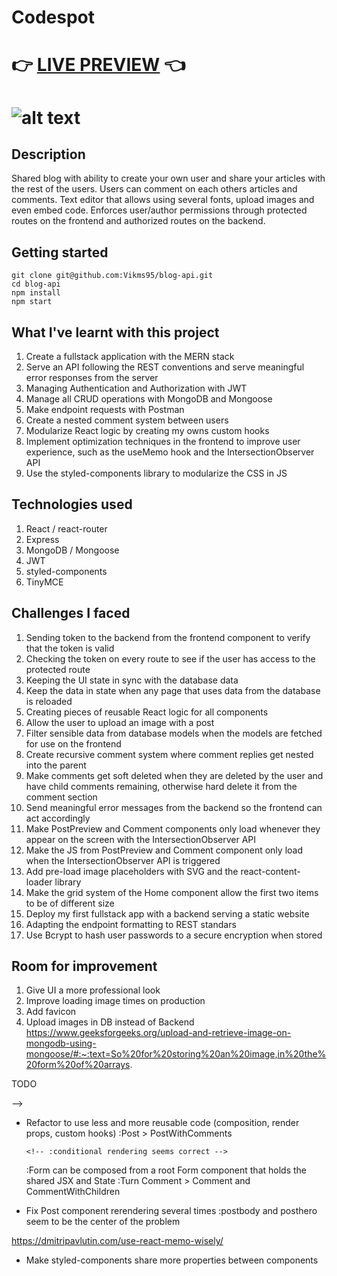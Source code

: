 # Codespot

# 👉 [LIVE PREVIEW](https://codespot.vercel.app/) 👈

# ![alt text](client/src/assets/app-demo.gif?raw=true "blog api demo")

## Description

Shared blog with ability to create your own user and share your articles with the rest of the users. Users can comment on each others articles and comments. Text editor that allows using several fonts, upload images and even embed code. Enforces user/author permissions through protected routes on the frontend and authorized routes on the backend.

## Getting started

```
git clone git@github.com:Vikms95/blog-api.git
cd blog-api
npm install
npm start
```

## What I've learnt with this project

1. Create a fullstack application with the MERN stack
2. Serve an API following the REST conventions and serve meaningful error responses from the server
3. Managing Authentication and Authorization with JWT
4. Manage all CRUD operations with MongoDB and Mongoose
5. Make endpoint requests with Postman
6. Create a nested comment system between users
7. Modularize React logic by creating my owns custom hooks
8. Implement optimization techniques in the frontend to improve user experience, such as the useMemo hook and the IntersectionObserver API
9. Use the styled-components library to modularize the CSS in JS

## Technologies used

1. React / react-router
2. Express
3. MongoDB / Mongoose
4. JWT
5. styled-components
6. TinyMCE

## Challenges I faced

1. Sending token to the backend from the frontend component to verify that the token is valid
2. Checking the token on every route to see if the user has access to the protected route
3. Keeping the UI state in sync with the database data
4. Keep the data in state when any page that uses data from the database is reloaded
5. Creating pieces of reusable React logic for all components
6. Allow the user to upload an image with a post
7. Filter sensible data from database models when the models are fetched for use on the frontend
8. Create recursive comment system where comment replies get nested into the parent
9. Make comments get soft deleted when they are deleted by the user and have child comments remaining, otherwise hard delete it from the comment section
10. Send meaningful error messages from the backend so the frontend can act accordingly
11. Make PostPreview and Comment components only load whenever they appear on the screen with the IntersectionObserver API
12. Make the JS from PostPreview and Comment component only load when the IntersectionObserver API is triggered
13. Add pre-load image placeholders with SVG and the react-content-loader library
14. Make the grid system of the Home component allow the first two items to be of different size
15. Deploy my first fullstack app with a backend serving a static website
16. Adapting the endpoint formatting to REST standars
17. Use Bcrypt to hash user passwords to a secure encryption when stored

## Room for improvement

1. Give UI a more professional look
2. Improve loading image times on production
3. Add favicon
4. Upload images in DB instead of Backend
   https://www.geeksforgeeks.org/upload-and-retrieve-image-on-mongodb-using-mongoose/#:~:text=So%20for%20storing%20an%20image,in%20the%20form%20of%20arrays.

<!-- Notes -->
<!--
- Collections
  - Users
  - Posts - hold all the posts with a id key of the author(user)
          - hold an array of the comments and an id key of the post -->

<!-- REST URL CONVENTIONS
https://www.theodinproject.com/lessons/nodejs-api-basics
https://stackoverflow.blog/2020/03/02/best-practices-for-rest-api-design/#h-use-nouns-instead-of-verbs-in-endpoint-paths
/api/posts/:postid/comments

COMPOSITION WITH STYLED COMPONENTS
https://reactjs.org/docs/composition-vs-inheritance.html
https://styled-components.com/docs/basics

-PENDING ROUTES-

- GET /posts/:postid/comments
- POST /posts/:postid/comment
- PUT /posts/:postid/comments/:commentid
- DELETE /posts/:postid/comments/:commentid

- AUTH PROCESS  -
1. user registers - OK returned
2. user logs in - Token returned
3. user saves token
4. user includes token in the header when accessing protected route
5. server verifies token and either lets user in or denies -->

TODO

<!-- -Create models -->
<!-- - Create routes structure -->
<!-- - Setup db with mongo and mongoose -->
<!-- - Implement user creation -->
<!-- - Implement user login -->
<!-- - Implement route protecting -->
<!-- - Create user from frontend -->
<!-- - Login user and attach token to the client -->

<!-- - Implement verification of token on protected routes -->
  <!-- :figure out how to send token to the backend from Dashboard component to verify that the token is valid -->
  <!-- :implement useEffect getting the token on protected routes? -->

<!--
- Give context to the app about the logged in user
  :The problem is that after logging in, the state is still not updated
  :Call setter from context before redirecting to the route -->

<!-- x - Can't access directly when not logged in
x - Can acces directly when logged in
x - Can't access directly when token set manually
x- Can't access directly when token is modified manually to an invalid one -->

<!-- - /createpost is just a form where you will have to fill the required
  :implement functionality for a user to create a post -->
  <!-- :create a form webpage -->
  <!-- :make that form make a call POST /api/createpost -->
  <!-- :that endpoint will create a new item in the posts mongo collection -->
  <!-- :get user from jwt.verify payload -->
  <!-- :refactor context so it uses the userid? -->

<!-- - /dashboard is where all your own posts are located -->
  <!-- /api/:userid/posts -->
  <!-- :implement functionality to fetch posts with your id by calling GET /api/:userid/posts? -->
  <!-- :get the post that match the id taken from React context -->
  <!-- :you can make a post public and private, edit and delete from /dashboard -->
  <!-- <Dashboard/> -->
  <!-- :map all the fetched posts and pass the data as props to <Post/> -->

<!-- - / will be where all the posts from all the users are shown -->
  <!-- :implement functionality to fetch for all the posts no matter the user -->
  <!-- :posts on <Home/> do not receive the user context that is logged in? -->
  <!-- :user does not persist on <Home/> when page is reloaded? -->

<!-- - DELETE /posts/:postid -->
<!-- :postid is returning undefined? -->
<!-- :not finding post in the Post collection with findByIdAndRemove? -->
<!-- :pass the post id to <Modal/> so it can be fetched and deleted from there  -->
<!-- - PUT /posts/:postid -->
  <!-- :use same <PostForm/> but with the input fields filled and the submit button with a different event listener -->
  <!-- :If no props are passed, this component will be used to create a new post. Otherwise, props will contain the data
    required to fetch the post info(from server or from posts state?) We will conditionally render the JSX depending if we have props or not. -->
  <!-- :populate form inputs with the post data if post is located as parameter -->

<!-- - Page will not reload if I don't update the posts state -->
  <!-- :deleted the posts on the frontend too -->
<!-- - Move posts to App and pass it to <Dashboard/> and <Home/> as props -->

<!-- - Extract fetch snippets onto useFetch custom hooks -->
  <!-- :cannot assign the response from useFetch to posts prop -->
  <!-- :it seems like with useFetch, whenever I delete, it does not update the Post state
  again
    :it works with useEffect, not with useFetch -->

<!-- - Fix checked value on <PostForm> -->
<!-- - Set checked value as checked when the post to update has it like that -->
<!-- - Fix /update/:postid crashing when reload the page -->
  <!-- :when reloading, posts is empty -->
<!-- - Implement post update on the backend (frontend is not needed, since React will redirect to dashboard, thus making a new fetch) -->
<!-- - Implement logout user functionality
  :logged in user seems to persist when redirecting and until the page is refreshed -->

<!-- - Do not show private blogs on home -->

<!-- - When I get the posts on load with a GET request, those posts have the password since the user field is populated Safe to pass the password on the frontend? Reassign the user object to be the same without the password on the b/end? -->
<!-- - Setup modal wrapper that covers the whole page so it can't be clicked outside -->
<!-- - Setup TinyMCE
  :contents of the Editor are being passed as undefined -->

<!-- - Setup multer to let the user upload post image value
https://www.npmjs.com/package/multer
https://github.com/expressjs/multer -->
<!-- https://stackoverflow.com/questions/63451157/how-can-i-use-multer-with-react -->

<!--:NOT PASSING THE FILE AT ALL
:  storage: {},
limits: { fileSize: 10000 },
preservePath: undefined, <!!!!
fileFilter: [Function: allowAll]

:storage property on options is EMPTY
:change the request params on the react requestParams service?
!:form was not being sent by React with the image, now it does. Still pending to see what is going on in the backend
TRY FIRST ANSWER:
  https://stackoverflow.com/questions/71309865/file-upload-with-react-nodejs-multer-doesnt-work
:mongoose error > not receiving the form data after changing the parameters
:all formdatas are not working(sending data as undefined)
TRY THIS:
  https://www.positronx.io/react-file-upload-tutorial-with-node-express-and-multer/ -->
  <!-- : now file is uploaded, but the rest of the data is not being found by mongoose, check formatting -->
  <!-- :now file is uploaded and data is found, but req.file seems to be undefined
  :post request errors because I'm trying to access req.file inside the middleware
  :file won't print on the multer option callbacks
  :now file is not saved T_T
  :before deleting postController file it wassaving? maybe review the createPost on postController? -->
  <!-- :make the image appear on each posts based on the files saved on the backend and the path saved on the database -->
  <!-- :how to retrieve image from the app.use(static..) ?? do i need that or another endpoint? -->
  <!-- https://expressjs.com/en/starter/static-files.html -->
  <!-- https://stackoverflow.com/questions/61374786/how-to-use-serve-static-file-with-express-and-react -->

<!-- - Setup timestamp property for posts  -->
<!-- - Change privacy button to a normal switch button(just like the one on Weather App) -->
<!-- - Fix bug where cancel button is shown above the cancel modal -->
<!-- - UpdateForm apply the new logic -->

<!-- - Create hover on PostPreview to read the full Post -->

<!-- -Fix PostReview text overflow -->
  <!-- :posts with elipsis have some less padding than the ones that do not -->

<!-- -Refactor custom Hooks to hold its own state! -->

<!-- - Create Post component -->
  <!-- https://dribbble.com/shots/15993980-Blog-Photo-Website-concept -->
  <!-- :title > date above img > image > content  -->
  <!-- :need to create posts context -->
  <!-- :make post not crash when page refreshed > localstorage -->
  <!-- :improve the logic so the past localStorage image does not get shown before the actual image
  :useLocalStorage hook? -->
  <!-- :remember that you can return a setState from a custom hook
  :lookup how to return state from inside a custom hook, since usePost only seems to work with the state put outside of it and passing the setState
  :https://reactjs.org/docs/hooks-custom.html

<!-- - Try to abstract context with this 
https://www.reddit.com/r/reactjs/comments/ww2azd/what_hooks_do_you_use_on_a_regular_basis/ -->
<!-- - Make not authorized page -->
<!-- - Style Navbar > make it a slide navbar with only icons at the beginning and button to show names
https://dribbble.com/shots/16265164-Side-Menu-Design
https://www.youtube.com/watch?v=biOMz4puGt8 -->

<!-- - Create Comments component -->
  <!-- : comments have their own separate collection -->
  <!-- : they have 2 Joins, the user id and the post id -->
  <!-- : create comment count per post endpoint -->
  <!-- :create CommentSection component
    :pass PostComments as -->
  <!-- :add form and endpoints to create a new comment on a Post
    :attach user id and post id to the comment object -->
  <!-- :make comments appear right after you create them(update the state) -->
  <!-- :make comment form appear only if a user is logged in, show login link instead -->
  <!-- :style comment form(lookup dribble) -->
  <!-- :conditionally render icons on the comment, if logged user id is not equals to the comment user, do not show edit and delete, if no user at all, do not show reply button -->
<!--
  :implement functionality to reply comments(parent, child relations)
    https://www.youtube.com/watch?v=lyNetvEfvT0&t=6687s
    https://www.youtube.com/watch?v=sjAeLwuezxo -->

  <!-- :when a comment with children is deleted, delete all the children too on state  
    :children on the database still exist, is it needed to delete them?
    :the only side effect besides database clutter is the comment count form PostPreview showing
    the amount with the child components too
      :use the comments state instead of fetching them?(does not seem like a good idea)

  >I think it'd be better if you kept the deleted users' comments as well, but show in your front end that the user was deleted due to XX. But while deleting a user, you could have a checkbox option - delete user comments - which will delete all comments and its replies, because if you do not wish to show the child comments on your site again, it would be a waste storing them in your db
  https://stackoverflow.com/questions/26565475/delete-parent-record-and-keep-child-in-comments-table -->
  <!-- >DELETE< -->
  <!-- Comment gets deleted  -->
  <!-- If comment children === null -->
  <!-- Delete from backend -->
  <!-- Delete from frontend -->
  <!-- If comment has children -->
  <!-- Set deleted property to true on backend -->
  <!-- Set deleted property to true on frontend -->
  <!-- :comments turn to undefined when deleted and no children -->
  <!-- :delete all (deleted) comments that no longer have children comments     
    delete current comment > it goes through the handleDelete function > if current comment has parent and it had deletedWithChildren > delete the parent (use recursion?)
    :parentComment is undefined when we try to find it -->
  <!-- :undefined because the comments that the recursed comment is being passed are just the child comments, so the parent cannot be found -->
  <!-- >pass all comments from a post as context? -->
  <!-- :after 2 comments, the comments are not being deleted anymore
    -->
<!-- :refactor into cleaner code the way the comments are recursively deleted -->
<!-- :since border is in the buttons container, when there is no buttons, the border won't appear -->

<!-- :user available comment icons not appearing after creating a comment, only after refreshing -->
  <!-- :logged in user is being detected, but not that the user is the same as the creator of the posts -->
  <!-- :when saved on state is being saved different as when it is saved on database (user._id is not defined, just the username)
  COMMENTUSER IS NOT THE WHOLE USER, ITS JUST THE NAME OF THE USER
  :user name is only received when you make a populate out of the id passed to the backend
  :do an endpoint only to receive the user name? -->
  <!-- :if just one comment from the deleted parent gets deleted, all of them are deleted even if there is remaining ones
  :that happens because when a parent is deleted, we check just check if the parent is deleted with children, we dont check if there is still childcomments -->

<!--
  >REPLY<
  :(replies is the same as comment but including the parentid instead)
  :when reply button is clicked, display a CommentForm right below the comment to reply
    :that reply button has attached the id from the comment as props, so the comment form will have the parentid on state

  :implement parentid being passed if the comment form is triggered with the reply button >>> create a specialized CommentFormWithParent which will have the id passed as props + extra features? -->
<!-- :implement icons for CRUD actions on the comments

  >UPDATE<
  :make timestamp be used to calculate how long from the moment it was created (3 hours ago, 3 months ago...)
  comment values are not getting changed after findbyidandupdate -->
<!-- :pass comment text value to default form value -->
<!-- :remove focus from form when submitted -->

<!-- :style comment list
  https://dribbble.com/shots/16102470-Help-Center-Existing-Tickets-Exploration/attachments/7953319?mode=media -->

<!-- - Implement error handling on API calls and async operations -->
<!-- :early return on whatever function that will call a service and there is no parameters -->
<!-- :add client side form validation -->
<!-- :if early return is triggered, alert with frontend validation to the user that the form is not correct -->
<!-- :avoid server from crashing when an error is thrown -->
<!-- :handle Express sending proper error messages to the frontend
:handle React not doing any other process if the data is incorrect or not present, and redirecting to the Error  page if needed, with useEffect or show error messages within the inputs -->

<!-- - Fix Post showing undefined if you logout while a Post is displayed
:posts context is null when user is not logged in? -->

<!-- - Fix images showing the default one before fetching all the PostView images -->

<!-- - Fix posts not appearing after redirecting to the dashboard when created(update state?) -->

<!-- - Style Home so the first Post is bigger than the rest -->
<!-- :use first-children to style the first post different from the others -->
<!-- : use.reservese to get the latest post as the first one -->
<!-- : make first element occupy 1 row and 2 columns -->
<!-- :first-child not being selected? -->
<!-- :make first two elements be bigger -->

<!-- - Style file input
:https://stackoverflow.com/questions/572768/styling-an-input-type-file-button -->

<!-- - Style user managament forms -->

<!--
- Create forbidden page and handle redirection when needed
:if we get a Forbidden error, display the page? -->

<!-- - Use relative time on comments
https://www.youtube.com/watch?v=acemrBKuDqw -->

<!-- - Implement redirecting to the post that was being read when logged in after cliking on the Login link from the post
:if no user >
  :save the post id to local storage (as postToRedirect)
  :when logged in, if there is a postToRedirect in local storage, redirect to that url
  :when any post is rendered, if there is a postToRedirect, delete it -->

<!-- - Fix error when logging out and within the Post route
:post storage variable is getting undefined value when logging out
  :posts is empty when I log out
  :fixed by variable checking on usePost, but it might be because post variable only exists on PostBody? -->

<!-- - Create error component for when the user tries to enter a route that does not exist -->

<!-- - Implement sanitization of inputs within the backend middleware (express-validation library) -->
<!-- :not locating errors when passed in within an array on the middleware route chain -->
<!-- :sanitize post input
:sanitize image upload(size, dimensions) -->
<!-- :sanitize comment input

<!-- - Fix big comment not submitting and small comments not updating
:check comment api --> -->

<!-- - Make it responsive
: https://www.youtube.com/watch?v=VsNAuGkCpQU
https://css-tricks.com/min-max-and-clamp-are-css-magic/

Obviously the context will determine what works in a given situation, but an easy fix in many cases is replacing width or height with max-width or min-height (min-width and max-height are also valid and may be useful depending on the context).

:working on user forms -->

<!-- - Deploy on Render
https://www.youtube.com/watch?v=8vkvsv1Mcg0
https://dashboard.render.com/ -->

<!-- - Adjusts posts layout to 1920 x 1080 -->

<!-- - Documentation -->

<!-- - Fix app crashing on dev mode when Comment component renders on screen
  :now comments is showing undefined when render? but on Post load, the comments state is good
  :add error guard on comments.map to avoid crashing -->

<!-- - Modularize all styled-components to separate files -->

<!-- - Fix 'no error' showing up when an error is resolved in a form and then submitted again -->

- Refactor to use less and more reusable code (composition, render props, custom hooks)
  :Post > PostWithComments
    <!-- :is the conditional rendering on PostProvider good? -->
      <!-- :conditional rendering seems correct -->
    <!-- :cloneElement is not passing in the props specified within the Post render -->

  :Form can be composed from a root Form component that holds the shared JSX and State
  :Turn Comment > Comment and CommentWithChildren

- Fix Post component rerendering several times
  :postbody and posthero seem to be the center of the problem

https://dmitripavlutin.com/use-react-memo-wisely/

- Make styled-components share more properties between components

<!-- - Refactor useFetch to return a function to be used outside of the hook which fetches the data -->
  <!-- :tested on register, user is being created - pending: -->
  <!-- :show spinner while loading -->
  <!-- :errors being received and handled -->
  <!-- :make the hook not load on first re-render, only when submit is triggered -->
  <!-- :how to make commitToFetch to have the ability to change its arguments
    :trying to implement it on Post component

- Handle postController error responses
